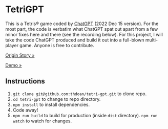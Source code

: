 # TetriGPT

This is a Tetris® game coded by [ChatGPT](https://chat.openai.com/) (2022 Dec 15 version). For the most part, the code is verbatim what ChatGPT spat out apart from a few minor fixes here and there (see the recording below). For this project, I will take the code ChatGPT produced and build it out into a full-blown multi-player game. Anyone is free to contribute.

[Origin Story »](https://www.loom.com/share/95fbaaa6c9394807b5765dd0029415ce)

[Demo »](https://thdoan.github.io/tetri-gpt/)

## Instructions

1. `git clone git@github.com:thdoan/tetri-gpt.git` to clone repo.
2. `cd tetri-gpt` to change to repo directory.
3. `npm install` to install dependencies.
4. Code away!
5. `npm run build` to build for production (inside `dist` directory). `npm run watch` to watch for changes.
